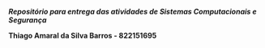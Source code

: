 ***Repositório para entrega das atividades de Sistemas Computacionais e Segurança***

**Thiago Amaral da Silva Barros - 822151695**
